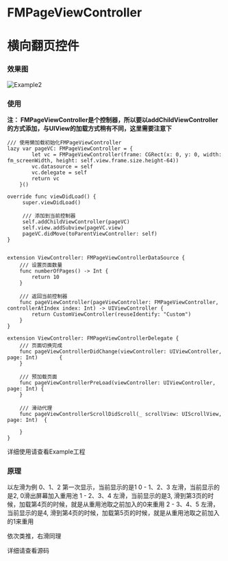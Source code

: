 # FMPageViewController
# 横向翻页控件

### 效果图
![Example2](media/15214471584926/Example2.gif)


### 使用

**注： FMPageViewController是个控制器，所以要以addChildViewController的方式添加，与UIView的加载方式稍有不同，这里需要注意下**

```
/// 使用懒加载初始化FMPageViewController
lazy var pageVC: FMPageViewController = {
        let vc = FMPageViewController(frame: CGRect(x: 0, y: 0, width: fm_screenWidth, height: self.view.frame.size.height-64))
        vc.datasource = self
        vc.delegate = self
        return vc
    }()

override func viewDidLoad() {
     super.viewDidLoad()
          
     /// 添加到当前控制器      
     self.addChildViewController(pageVC)
     self.view.addSubview(pageVC.view)
     pageVC.didMove(toParentViewController: self)
}


extension ViewController: FMPageViewControllerDataSource {
    /// 设置页面数量
    func numberOfPages() -> Int {
        return 10
    }

    /// 返回当前控制器
    func pageViewController(pageViewController: FMPageViewController, controllerAtIndex index: Int) -> UIViewController {
        return CustomViewController(reuseIdentify: "Custom")
    }
}

extension ViewController: FMPageViewControllerDelegate {
    /// 页面切换完成
    func pageViewControllerDidChange(viewController: UIViewController, page: Int)       {
    }
    
    /// 预加载页面
    func pageViewControllerPreLoad(viewController: UIViewController, page: Int) {
    }

    /// 滑动代理
    func pageViewControllerScrollDidScroll(_ scrollView: UIScrollView, page: Int)  {

    }
}
```

详细使用请查看Example工程

### 原理

以左滑为例
    0、1、2  第一次显示，当前显示的是1
0 - 1、2、3  左滑，当前显示的是2, 0滑出屏幕加入重用池
1 - 2、3、4  左滑，当前显示的是3, 滑到第3页的时候，加载第4页的时候，就是从重用池取之前加入的0来重用
2 - 3、4、5  左滑，当前显示的是4, 滑到第4页的时候，加载第5页的时候，就是从重用池取之前加入的1来重用

依次类推，右滑同理

详细请查看源码



